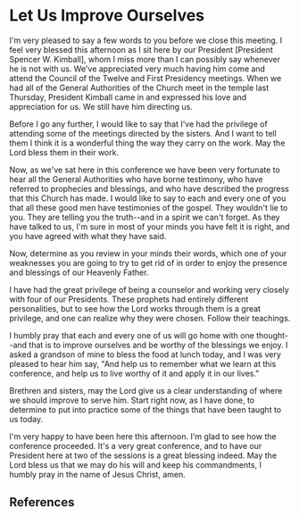 # Let Us Improve Ourselves

I'm very pleased to say a few words to you before we close this meeting. I
feel very blessed this afternoon as I sit here by our President [President
Spencer W. Kimball], whom I miss more than I can possibly say whenever he is
not with us. We've appreciated very much having him come and attend the
Council of the Twelve and First Presidency meetings. When we had all of the
General Authorities of the Church meet in the temple last Thursday, President
Kimball came in and expressed his love and appreciation for us. We still have
him directing us.

Before I go any further, I would like to say that I've had the privilege of
attending some of the meetings directed by the sisters. And I want to tell
them I think it is a wonderful thing the way they carry on the work. May the
Lord bless them in their work.

Now, as we've sat here in this conference we have been very fortunate to hear
all the General Authorities who have borne testimony, who have referred to
prophecies and blessings, and who have described the progress that this Church
has made. I would like to say to each and every one of you that all these good
men have testimonies of the gospel. They wouldn't lie to you. They are telling
you the truth--and in a spirit we can't forget. As they have talked to us, I'm
sure in most of your minds you have felt it is right, and you have agreed with
what they have said.

Now, determine as you review in your minds their words, which one of your
weaknesses you are going to try to get rid of in order to enjoy the presence
and blessings of our Heavenly Father.

I have had the great privilege of being a counselor and working very closely
with four of our Presidents. These prophets had entirely different
personalities, but to see how the Lord works through them is a great
privilege, and one can realize why they were chosen. Follow their teachings.

I humbly pray that each and every one of us will go home with one thought--and
that is to improve ourselves and be worthy of the blessings we enjoy. I asked
a grandson of mine to bless the food at lunch today, and I was very pleased to
hear him say, "And help us to remember what we learn at this conference, and
help us to live worthy of it and apply it in our lives."

Brethren and sisters, may the Lord give us a clear understanding of where we
should improve to serve him. Start right now, as I have done, to determine to
put into practice some of the things that have been taught to us today.

I'm very happy to have been here this afternoon. I'm glad to see how the
conference proceeded. It's a very great conference, and to have our President
here at two of the sessions is a great blessing indeed. May the Lord bless us
that we may do his will and keep his commandments, I humbly pray in the name
of Jesus Christ, amen.

## References

